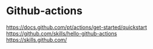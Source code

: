 # Github-actions
https://docs.github.com/pt/actions/get-started/quickstart<br>
https://github.com/skills/hello-github-actions<br>
https://skills.github.com/
